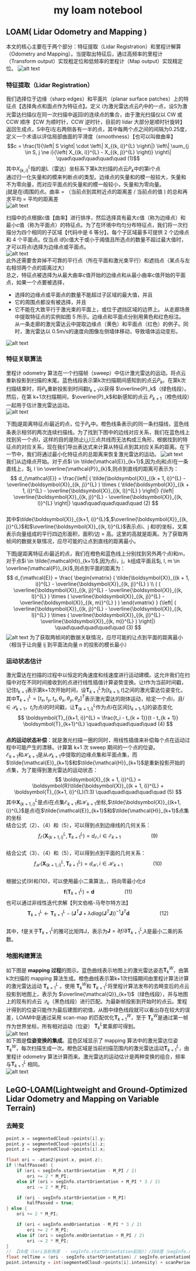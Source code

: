 # <center> my loam notebool </center>

## LOAM( Lidar Odometry and Mapping )   
本文的核心主要在于两个部分：特征提取（Lidar Registration）和里程计解算（Odometry and Mapping）。当提取出特征后，通过高频率的里程计（Transform output）实现粗定位和低频率的里程计（Map output）实现精定位。 
![alt text](image.png)     
### 特征提取（Lidar Registration）   
我们选择位于边缘（sharp edges）和平面片（planar surface patches）上的特征点【选择角点和面点作为特征点】。定义 i为激光雷达点云$P_i$中的一点，设S为激光雷达扫描仪在同一次扫描中返回i的连续点的集合，由于激光扫描仪以 CW 或 CCW 顺序【CW 为顺时针，CCW 逆时针，目前的 lidar 大部分是顺时针旋转】返回生成点，S中在i左右两侧各有一半的点，其中每两个点之间的间隔为0.25度，定义一个术语以评估局部曲面的平滑度（smoothness）【也可以叫做曲率】
$$c = \frac{1}{\left| S \right| \cdot \left\| X_{(k, i)}^{L} \right\|} \left\| \sum_{j \in S, j \ne i}{\left( X_{(k, i)}^{L} - X_{(k, j)}^{L} \right)} \right\| \quad\quad\quad\quad\quad (1)$$
其中$X_{(k, i)}^{L}$指的是L（雷达）坐标系下第k次扫描的点云$P_k$中的第i个点     
通过归一化矢量和的模来判断点i的类型。边缘点的矢量和的模一般较大，矢量和不为零向量，而对应平面点的矢量和的模一般较小，矢量和为零向量。     
j就是在i周围的点。曲率 = （当前点到其附近点的距离差 / 当前点的值 ) 的总和再求平均 = 平均的距离差     
![alt text](image-1.png)    

扫描中的点根据c值【曲率】进行排序，然后选择具有最大c值（称为边缘点）和最小c值（称为平面点）的特征点。为了在环境中均匀分布特征点，我们将一次扫描分为四个相同的子区域【代码中是 6 等分】。每个子区域最多可提供 2 个边缘点和 4 个平面点。仅当点 i的c值大于或小于阈值且所选点的数量不超过最大值时，才可以将点i选择为边缘点或平面点。             
![alt text](image-2.png)     
此外还需要舍弃掉不可靠的平行点（所在平面和激光束平行）和遮挡点（某点与左右相邻两个点的距离过大）    
总之，特征点被选择为从最大曲率c值开始的边缘点和从最小曲率c值开始的平面点，如果一个点要被选择，
- 选择的边缘点或平面点的数量不能超过子区域的最大值，并且
- 它的周围点都没有被选择，并且
- 它不能在大致平行于激光束的平面上，或位于遮挡区域的边界上。
从走廊场景中提取特征点的实例如图 5 所示。边缘点和平面点分别用黄色和红色标注。  从一条走廊的激光雷达云中提取边缘点（黄色）和平面点（红色）的例子。同时，激光雷达以 0.5m/s的速度向图像左侧墙体移动，导致墙体运动变形。


![alt text](image-3.png)         

### 特征关联算法    

里程计 odometry 算法在一个扫描帧（sweep）中估计激光雷达的运动。将点云重新投影到扫描的末尾。蓝色线段表示第k次扫描期间感知到的点云$P_k$。在第k次扫描结束时，将$P_k$重新投影到时间戳$t_{k+1}$以获得 $\overline{P}_k$（绿色线段）。然后，在第 k+1次扫描期间，$\overline{P}_k$和新感知的点云 $P_{k+1}$（橙色线段）一起用于估计激光雷达运动。     
![alt text](image-4.png)      

下图j是距离特征点i最近的点，位于$P_k$中。橙色线条表示j的同一条扫描线，蓝色线条表示相邻的两次连续扫描线。为了找到下图中的边线对应关系，我们在蓝色线上找到另一个点l，这样的目的是防止i,j,l三点共线而无法构成三角形，根据找到的特征点的对应关系，现在我们导出表达式来计算从特征点到其对应关系的距离。在下一节中，我们将通过最小化特征点的总距离来恢复激光雷达的运动。
![alt text](image-5.png)     
我们从边缘点开始。对于点$i \in \tilde{\mathcal{E}}_{k+1}$,因为点j和点l在一条直线上，$j, l \in \overline{\mathcal{P}}_{k}$,则点到直线的距离可表示为：   
$$
d_{\mathcal{E}} = \frac{\left| ( \tilde{\boldsymbol{X}}_{(k + 1, i)}^{L} - \overline{\boldsymbol{X}}_{(k, j)}^{L} ) \times ( \tilde{\boldsymbol{X}}_{(k + 1, i)}^{L} - \overline{\boldsymbol{X}}_{(k, l)}^{L} ) \right|} {\left| \overline{\boldsymbol{X}}_{(k, j)}^{L} - \overline{\boldsymbol{X}}_{(k, l)}^{L} \right|} \quad\quad\quad\quad\quad (2)
$$       
其中$\tilde{\boldsymbol{X}}_{(k+1, i)}^{L}$,$\overline{\boldsymbol{X}}_{(k, j)}^{L}$和$\overline{\boldsymbol{X}}_{(k, l)}^{L}$表示点i、j 和l的坐标，叉乘表示向量组成的平行四边形面积，面积/边 = 高。这里的高就是距离。为了获取两帧间的数据关联情况，应尽可能的让点到直线的距离最小。

下图j是距离特征点i最近的点，我们在橙色和蓝色线上分别找到另外两个点l和m，对于点$i \in \tilde{\mathcal{H}}_{k+1}$,因为点i，j，k组成平面且$j, l, m \in \overline{\mathcal{P}}_{k}$,则点到平面的距离为：     
$$
d_{\mathcal{E}} = \frac{
\begin{vmatrix}
( \tilde{\boldsymbol{X}}_{(k + 1, i)}^{L} - \overline{\boldsymbol{X}}_{(k, j)}^{L} ) \\
( ( \overline{\boldsymbol{X}}_{(k, j)}^{L} - \overline{\boldsymbol{X}}_{(k, l)}^{L} ) \times ( \overline{\boldsymbol{X}}_{(k, j)}^{L} - \overline{\boldsymbol{X}}_{(k, m)}^{L} ) )
\end{vmatrix}
} {\left| ( \overline{\boldsymbol{X}}_{(k, j)}^{L} - \overline{\boldsymbol{X}}_{(k, l)}^{L} ) \times ( \overline{\boldsymbol{X}}_{(k, j)}^{L} - \overline{\boldsymbol{X}}_{(k, m)}^{L} ) \right|} \quad\quad\quad\quad\quad (3)
$$
![alt text](image-6.png)
为了获取两帧间的数据关联情况，应尽可能的让点到平面的距离最小（相当于让向量 ij 到平面法向量 n 的投影的模长最小）      

### 运动状态估计     
激光雷达在扫描的过程中以恒定的角速度和线速度进行运动建模。这允许我们在扫描中对在不同时间接收到的点进行线性插值计算姿势变换。让t作为当前时间戳，记住$t_{k+1}$表示第k+1次开始时间，设$\boldsymbol{T}_{k+1}^{L}$为$\left[t_{k+1}, t\right]$之间的激光雷达位姿变化，其中$\boldsymbol{T}_{k+1}^{L} = \left[t_{x}, t_{y}, t_{z}, \theta_{x}, \theta_{y}, \theta_{z}\right]^{T}$表示激光雷达的刚体运动，给定一个点i，且$i \in \mathcal{P}_{k+1}$，$t_i$为点i的时间戳，让$\boldsymbol{T}_{(k+1, i)}^{L}$作为点i在区间$\left[t_{k+1}, t_{i}\right]$的姿态变化     
$$
\boldsymbol{T}_{(k+1, i)}^{L} = \frac{t_i - t_{k + 1}}{t - t_{k + 1}} \boldsymbol{T}_{k+1}^{L} \quad\quad\quad\quad\quad (4)
$$     
**点的运动状态补偿**：就是激光扫描一圈的同时，用线性插值来补偿每个点在运动过程中可能产生的漂移。计算第 k+1 次 sweep 期间的一个点的位姿。    
$\mathcal{E}_{k+1}$和$\mathcal{H}_{k+1}$是从$\mathcal{P}_{k+1}$中提取的边缘点集和平面点集，而$\tilde{\mathcal{E}}_{k+1}$和$\tilde{\mathcal{H}}_{k+1}$是重新投影开始的点集，为了能得到激光雷达的运动状态：
$$
\boldsymbol{X}_{(k + 1, i)}^{L} = \boldsymbol{R}\tilde{\boldsymbol{X}}_{(k + 1, i)}^{L} + \boldsymbol{T}_{(k+1, i)}^{L}(1:3) \quad\quad\quad\quad\quad (5)
$$
其中$\boldsymbol{X}_{(k+1, i)}^{L}$是点i在点集$\mathcal{E}_{k+1}$和$\mathcal{H}_{k+1}$坐标,$\tilde{\boldsymbol{X}}_{(k+1, i)}^{L}$是点i在$\tilde{\mathcal{E}}_{k+1}$和$\tilde{\mathcal{H}}_{k+1}$点集的坐标    
结合公式（2）、（4）和（5），可以得到点到边缘线的几何关系：
$$
f_{\mathcal{E}}(\boldsymbol{X}_{(k + 1, i)}^{L}, \boldsymbol{T}_{k+1}^{L}) = d_{\mathcal{E}}, i \in \mathcal{E}_{k + 1} \quad\quad\quad\quad\quad (9)
$$     
结合公式（3）、（4）和（5），可以得到点到平面的几何关系：
$$
f_{\mathcal{H}}(\boldsymbol{X}_{(k + 1, i)}^{L}, \boldsymbol{T}_{k+1}^{L}) = d_{\mathcal{H}}, i \in \mathcal{H}_{k + 1} \quad\quad\quad\quad\quad (10)
$$      
根据公式(9)和(10)，可以使用最小二乘算法，，将向零最小化d
$$
\boldsymbol{f}(\boldsymbol{T}_{k+1}^{L}) = \boldsymbol{d} \quad\quad\quad\quad\quad (11)
$$
也可以通过非线性迭代求解【列文伯格-马夸尔特方法】
$$
\boldsymbol{T}_{k+1}^{L} \leftarrow \boldsymbol{T}_{k+1}^{L} - (\mathbf{J}^{T}\mathbf{J} + \lambda diag(\mathbf{J}^{T}\mathbf{J}))^{-1}\mathbf{J}^{T}\boldsymbol{d} \quad\quad\quad\quad\quad (12)
$$   
其中，f是关于$\boldsymbol{T}_{k+1}^{L}$的雅可比矩阵J，表示为$\mathbf{J}=\partial f / \partial \boldsymbol{T}_{k+1}^{L}$,$\lambda$是最小二乘的系数。

### 地图构建算法      
如下图是 **mapping 过程**的图示。蓝色曲线表示地图上的激光雷达姿态$\boldsymbol{T}_{k}^{W}$，由第k次扫描的 mapping 算法生成。橙色曲线表示第k+1次扫描期间由里程计算法计算的激光雷达运动 $\boldsymbol{T}_{k+1}^{L}$ 。使用 $\boldsymbol{T}_{k}^{W}$和 $\boldsymbol{T}_{k+1}^{L}$将里程计算法发布的去畸变后的点云投影到地图上，表示为 $\overline{\mathcal{Q}}_{k+1}$（绿色线段），并与地图上的现有的点云 $\mathcal{Q}_{k}$（黑色线段）进行匹配。为最新帧投影到开始时的点云。里程计得到的位姿只能作为最后建图的初值，从图中绿色线段就可以看出存在较大的误差，LOAM中是通过采用 scan-map 的匹配优化$\boldsymbol{T}_{k+1}^{W}$，至于 $\boldsymbol{T}_{k}^{W}$是通过第一帧作为世界坐标，所有相对运动（位姿） $\boldsymbol{T}_{k}^{L}$累乘即可得到。    
 ![alt text](image-7.png)     
如下图是**位姿变换的集成**。蓝色区域显示了 mapping 算法中的激光雷达位姿$\boldsymbol{T}_{k}^{W}$，每次扫描生成一次。橙色区域是当前扫描范围内的激光雷达运动$\boldsymbol{T}_{k+1}^L$，由里程计 odometry 算法计算而来。激光雷达的运动估计是两种变换的组合，频率与$\boldsymbol{T}_{k+1}^L$ 相同。     
 ![alt text](image-8.png)      

 ## LeGO-LOAM(Lightweight and Ground-Optimized Lidar Odometry and Mapping on Variable Terrain)

 ### 去畸变    

```C++
point.x = segmentedCloud->points[i].y;
point.y = segmentedCloud->points[i].z;
point.z = segmentedCloud->points[i].x;

float ori = -atan2(point.x, point.z);
if (!halfPassed) {
    if (ori < segInfo.startOrientation - M_PI / 2)
        ori += 2 * M_PI;
    else if (ori > segInfo.startOrientation + M_PI * 3 / 2)
        ori -= 2 * M_PI;

    if (ori - segInfo.startOrientation > M_PI)
        halfPassed = true;
} else {
    ori += 2 * M_PI;

    if (ori < segInfo.endOrientation - M_PI * 3 / 2)
        ori += 2 * M_PI;
    else if (ori > segInfo.endOrientation + M_PI / 2)
        ori -= 2 * M_PI;
}
// 【10度（(ori当前角度  - segInfo.startOrientation起始)）/360度（segInfo.orientationDiff转一圈角度）】* 100ms(scanPeriod扫描一圈时间)
float relTime = (ori - segInfo.startOrientation) / segInfo.orientationDiff;
point.intensity = int(segmentedCloud->points[i].intensity) + scanPeriod * relTime;
```